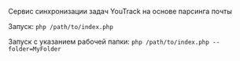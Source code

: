 Сервис синхронизации задач YouTrack на основе парсинга почты


Запуск:
`php /path/to/index.php`

Запуск с указанием рабочей папки:
`php /path/to/index.php --folder=MyFolder`
